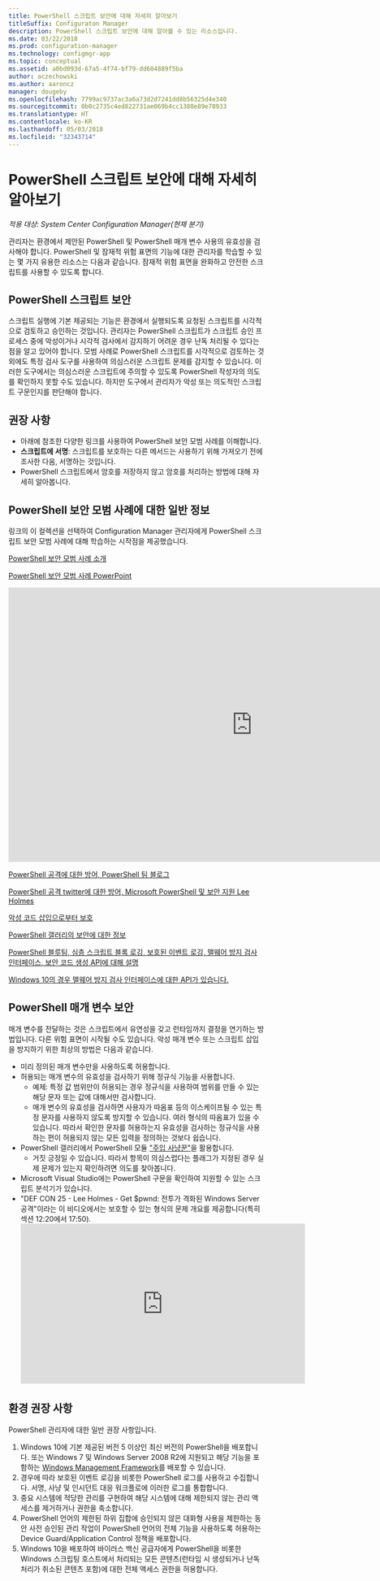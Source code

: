 ```yaml
---
title: PowerShell 스크립트 보안에 대해 자세히 알아보기
titleSuffix: Configuraton Manager
description: PowerShell 스크립트 보안에 대해 알아볼 수 있는 리소스입니다.
ms.date: 03/22/2018
ms.prod: configuration-manager
ms.technology: configmgr-app
ms.topic: conceptual
ms.assetid: a0bd093d-67a5-4f74-bf79-dd604889f5ba
author: aczechowski
ms.author: aaroncz
manager: dougeby
ms.openlocfilehash: 7799ac9737ac3a6a73d2d7241dd8b56325d4e340
ms.sourcegitcommit: 0b0c2735c4ed822731ae069b4cc1380e89e78933
ms.translationtype: HT
ms.contentlocale: ko-KR
ms.lasthandoff: 05/03/2018
ms.locfileid: "32343714"
---
```

# <a name="learn-more-about-powershell-script-security"></a>PowerShell 스크립트 보안에 대해 자세히 알아보기

*적용 대상: System Center Configuration Manager(현재 분기)*

관리자는 환경에서 제안된 PowerShell 및 PowerShell 매개 변수 사용의 유효성을 검사해야 합니다. PowerShell 및 잠재적 위험 표면의 기능에 대한 관리자를 학습할 수 있는 몇 가지 유용한 리소스는 다음과 같습니다. 잠재적 위험 표면을 완화하고 안전한 스크립트를 사용할 수 있도록 합니다.

## <a name="powershell-script-security"></a>PowerShell 스크립트 보안
스크립트 실행에 기본 제공되는 기능은 환경에서 실행되도록 요청된 스크립트를 시각적으로 검토하고 승인하는 것입니다. 관리자는 PowerShell 스크립트가 스크립트 승인 프로세스 중에 악성이거나 시각적 검사에서 감지하기 어려운 경우 난독 처리될 수 있다는 점을 알고 있어야 합니다. 모범 사례로 PowerShell 스크립트를 시각적으로 검토하는 것 외에도 특정 검사 도구를 사용하여 의심스러운 스크립트 문제를 감지할 수 있습니다. 이러한 도구에서는 의심스러운 스크립트에 주의할 수 있도록 PowerShell 작성자의 의도를 확인하지 못할 수도 있습니다. 하지만 도구에서 관리자가 악성 또는 의도적인 스크립트 구문인지를 판단해야 합니다.

## <a name="recommendations"></a>권장 사항
- 아래에 참조한 다양한 링크를 사용하여 PowerShell 보안 모범 사례를 이해합니다.
- **스크립트에 서명**: 스크립트를 보호하는 다른 메서드는 사용하기 위해 가져오기 전에 조사한 다음, 서명하는 것입니다.
- PowerShell 스크립트에서 암호를 저장하지 않고 암호를 처리하는 방법에 대해 자세히 알아봅니다.


## <a name="general-information-about-powershell-security-best-practices"></a>PowerShell 보안 모범 사례에 대한 일반 정보

링크의 이 컬렉션을 선택하여 Configuration Manager 관리자에게 PowerShell 스크립트 보안 모범 사례에 대해 학습하는 시작점을 제공했습니다.  

[PowerShell 보안 모범 사례 소개](https://blogs.msdn.microsoft.com/powershell/2013/12/16/powershell-security-best-practices/ )

[PowerShell 보안 모범 사례 PowerPoint](https://msdnshared.blob.core.windows.net/media/MSDNBlogsFS/prod.evol.blogs.msdn.com/CommunityServer.Blogs.Components.WeblogFiles/00/00/00/63/74/metablogapi/1055.PowerShell-Security-Best-Practices_3CA24C32.pptx)

<iframe src="https://channel9.msdn.com/Events/Blue-Hat-Security-Briefings/BlueHat-Security-Briefings-Fall-2013-Sessions/PowerShell-Best-Practices/player" width="960" height="540" allowFullScreen frameBorder="0"></iframe>

[PowerShell 공격에 대한 방어, PowerShell 팀 블로그](https://blogs.msdn.microsoft.com/powershell/2017/10/23/defending-against-powershell-attacks/)

[PowerShell 공격 twitter에 대한 방어, Microsoft PowerShell 및 보안 지원 Lee Holmes](https://twitter.com/Lee_Holmes/status/922462821081694208)

[악성 코드 삽입으로부터 보호](https://blogs.msdn.microsoft.com/powershell/2006/11/22/protecting-against-malicious-code-injection/)

[PowerShell 갤러리의 보안에 대한 정보](https://blogs.msdn.microsoft.com/powershell/2015/08/06/powershell-gallery-new-security-scan/)

[PowerShell 블루팀, 심층 스크립트 블록 로깅, 보호된 이벤트 로깅, 맬웨어 방지 검사 인터페이스, 보안 코드 생성 API에 대해 설명](https://blogs.msdn.microsoft.com/powershell/2015/06/09/powershell-the-blue-team/)

[Windows 10의 경우 맬웨어 방지 검사 인터페이스에 대한 API가 있습니다.](https://cloudblogs.microsoft.com/microsoftsecure/2015/06/09/windows-10-to-offer-application-developers-new-malware-defenses/?source=mmpc)

## <a name="powershell-parameters-security"></a>PowerShell 매개 변수 보안
매개 변수를 전달하는 것은 스크립트에서 유연성을 갖고 런타임까지 결정을 연기하는 방법입니다. 다른 위험 표면이 시작될 수도 있습니다. 악성 매개 변수 또는 스크립트 삽입을 방지하기 위한 최상의 방법은 다음과 같습니다.

- 미리 정의된 매개 변수만을 사용하도록 허용합니다.
- 허용되는 매개 변수의 유효성을 검사하기 위해 정규식 기능을 사용합니다.
    - 예제: 특정 값 범위만이 허용되는 경우 정규식을 사용하여 범위를 만들 수 있는 해당 문자 또는 값에 대해서만 검사합니다.
    - 매개 변수의 유효성을 검사하면 사용자가 따옴표 등의 이스케이프될 수 있는 특정 문자를 사용하지 않도록 방지할 수 있습니다. 여러 형식의 따옴표가 있을 수 있습니다. 따라서 확인한 문자를 허용하는지 유효성을 검사하는 정규식을 사용하는 편이 허용되지 않는 모든 입력을 정의하는 것보다 쉽습니다.
- PowerShell 갤러리에서 PowerShell 모듈 ["주입 사냥꾼"](https://www.powershellgallery.com/packages/InjectionHunter/1.0.0)을 활용합니다.
    - 거짓 긍정일 수 있습니다. 따라서 항목이 의심스럽다는 플래그가 지정된 경우 실제 문제가 있는지 확인하려면 의도를 찾아봅니다. 
- Microsoft Visual Studio에는 PowerShell 구문을 확인하여 지원할 수 있는 스크립트 분석기가 있습니다.
- "DEF CON 25 - Lee Holmes - Get $pwnd: 전투가 격화된 Windows Server 공격"이라는 이 비디오에서는 보호할 수 있는 형식의 문제 개요를 제공합니다(특히 섹션 12:20에서 17:50).     <iframe width="560" height="315" src="https://www.youtube.com/embed/ahxMOAAani8" frameborder="0" allow="autoplay; encrypted-media" allowfullscreen></iframe>

## <a name="environment-recommendations"></a>환경 권장 사항
PowerShell 관리자에 대한 일반 권장 사항입니다.
1. Windows 10에 기본 제공된 버전 5 이상인 최신 버전의 PowerShell을 배포합니다. 또는 Windows 7 및 Windows Server 2008 R2에 지원되고 해당 기능을 포함하는 [Windows Management Framework](https://www.microsoft.com/en-us/download/details.aspx?id=54616)를 배포할 수 있습니다. 
2. 경우에 따라 보호된 이벤트 로깅을 비롯한 PowerShell 로그를 사용하고 수집합니다. 서명, 사냥 및 인시던트 대응 워크플로에 이러한 로그를 통합합니다.
3. 중요 시스템에 적당한 관리를 구현하여 해당 시스템에 대해 제한되지 않는 관리 액세스를 제거하거나 권한을 축소합니다.
4. PowerShell 언어의 제한된 하위 집합에 승인되지 않은 대화형 사용을 제한하는 동안 사전 승인된 관리 작업이 PowerShell 언어의 전체 기능을 사용하도록 허용하는 Device Guard/Application Control 정책을 배포합니다.
5. Windows 10을 배포하여 바이러스 백신 공급자에게 PowerShell을 비롯한 Windows 스크립팅 호스트에서 처리되는 모든 콘텐츠(런타임 시 생성되거나 난독 처리가 취소된 콘텐츠 포함)에 대한 전체 액세스 권한을 허용합니다.